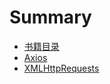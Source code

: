# Summary

* [书籍目录](README.md)
* [Axios](Axios/README.md)
* [XMLHttpRequests](XMLHttpRequests/README.md)

